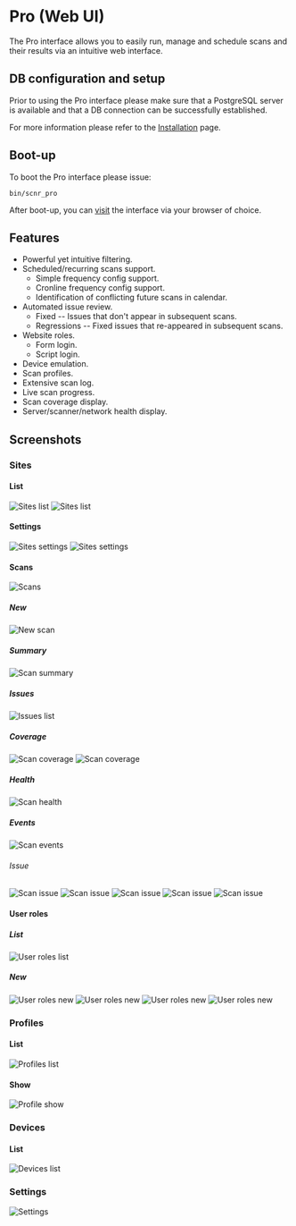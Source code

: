 # Pro (Web UI)

The Pro interface allows you to easily run, manage and schedule scans and their 
results via an intuitive web interface.

## DB configuration and setup

Prior to using the Pro interface please make sure that a PostgreSQL server is
available and that a DB connection can be successfully established.

For more information please refer to the [Installation](../../installation.md) page.

## Boot-up

To boot the Pro interface please issue:

```
bin/scnr_pro
```

After boot-up, you can [visit](http://localhost:9292) the interface via your
browser of choice.

## Features

* Powerful yet intuitive filtering.
* Scheduled/recurring scans support.
  * Simple frequency config support.
  * Cronline frequency config support.
  * Identification of conflicting future scans in calendar.
* Automated issue review.
  * Fixed -- Issues that don't appear in subsequent scans.
  * Regressions -- Fixed issues that re-appeared in subsequent scans.
* Website roles.
  * Form login.
  * Script login.
* Device emulation.
* Scan profiles.
* Extensive scan log.
* Live scan progress.
* Scan coverage display.
* Server/scanner/network health display.

## Screenshots

### Sites

#### List
![Sites list](screenshots/Screenshot_20220504_082733.png)
![Sites list](screenshots/Screenshot_20220504_083434.png)

#### Settings
![Sites settings](screenshots/Screenshot_20220504_082801.png)
![Sites settings](screenshots/Screenshot_20220504_082829.png)

#### Scans
![Scans](screenshots/Screenshot_20220504_082949.png)

##### New
![New scan](screenshots/Screenshot_20220504_083006.png)

##### Summary
![Scan summary](screenshots/Screenshot_20220504_083050.png)

##### Issues
![Issues list](screenshots/Screenshot_20220329_123849.png)

##### Coverage
![Scan coverage](screenshots/Screenshot_20220504_083104.png)
![Scan coverage](screenshots/Screenshot_20220504_083509.png)

##### Health
![Scan health](screenshots/Screenshot_20220504_083113.png)

##### Events
![Scan events](screenshots/Screenshot_20220504_083127.png)

###### Issue
![Scan issue](screenshots/Screenshot_20220504_083144.png)
![Scan issue](screenshots/Screenshot_20220504_083154.png)
![Scan issue](screenshots/Screenshot_20220504_083210.png)
![Scan issue](screenshots/Screenshot_20220504_083243.png)
![Scan issue](screenshots/Screenshot_20220504_083304.png)

#### User roles

##### List
![User roles list](screenshots/Screenshot_20220504_082852.png)

##### New
![User roles new](screenshots/Screenshot_20220504_082906.png)
![User roles new](screenshots/Screenshot_20220504_082914.png)
![User roles new](screenshots/Screenshot_20220504_082926.png)
![User roles new](screenshots/Screenshot_20220504_082934.png)

### Profiles

#### List
![Profiles list](screenshots/Screenshot_20220504_083319.png)

#### Show
![Profile show](screenshots/Screenshot_20220504_083330.png)

### Devices

#### List
![Devices list](screenshots/Screenshot_20220504_083347.png)

### Settings
![Settings](screenshots/Screenshot_20220504_083407.png)
